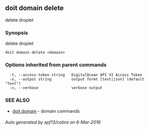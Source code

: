 ## doit domain delete

delete droplet

### Synopsis


delete droplet

```
doit domain delete <domain>
```

### Options inherited from parent commands

```
  -t, --access-token string   DigitalOcean API V2 Access Token
  -o, --output string         output formt [text|json] (default "text")
  -v, --verbose               verbose output
```

### SEE ALSO
* [doit domain](doit_domain.md)	 - domain commands

###### Auto generated by spf13/cobra on 6-Mar-2016
